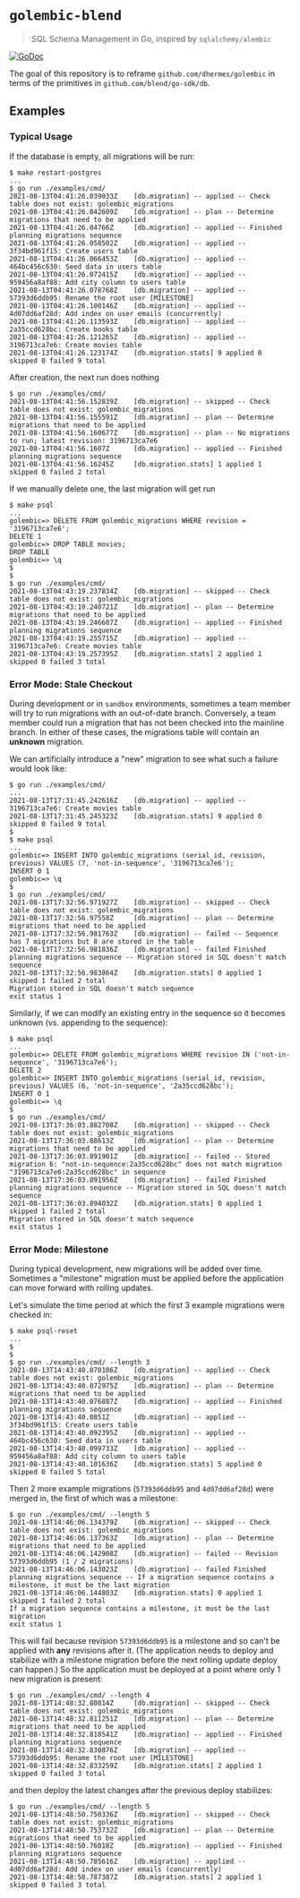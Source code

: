 # `golembic-blend`

> SQL Schema Management in Go, inspired by `sqlalchemy/alembic`

[![GoDoc][1]][2]

The goal of this repository is to reframe `github.com/dhermes/golembic` in
terms of the primitives in `github.com/blend/go-sdk/db`.

## Examples

### Typical Usage

If the database is empty, all migrations will be run:

```
$ make restart-postgres
...
$ go run ./examples/cmd/
2021-08-13T04:41:26.039033Z    [db.migration] -- applied -- Check table does not exist: golembic_migrations
2021-08-13T04:41:26.042609Z    [db.migration] -- plan -- Determine migrations that need to be applied
2021-08-13T04:41:26.04766Z     [db.migration] -- applied -- Finished planning migrations sequence
2021-08-13T04:41:26.058502Z    [db.migration] -- applied -- 3f34bd961f15: Create users table
2021-08-13T04:41:26.066453Z    [db.migration] -- applied -- 464bc456c630: Seed data in users table
2021-08-13T04:41:26.072415Z    [db.migration] -- applied -- 959456a8af88: Add city column to users table
2021-08-13T04:41:26.078768Z    [db.migration] -- applied -- 57393d6ddb95: Rename the root user [MILESTONE]
2021-08-13T04:41:26.100146Z    [db.migration] -- applied -- 4d07dd6af28d: Add index on user emails (concurrently)
2021-08-13T04:41:26.113593Z    [db.migration] -- applied -- 2a35ccd628bc: Create books table
2021-08-13T04:41:26.121265Z    [db.migration] -- applied -- 3196713ca7e6: Create movies table
2021-08-13T04:41:26.123174Z    [db.migration.stats] 9 applied 0 skipped 0 failed 9 total
```

After creation, the next run does nothing

```
$ go run ./examples/cmd/
2021-08-13T04:41:56.152839Z    [db.migration] -- skipped -- Check table does not exist: golembic_migrations
2021-08-13T04:41:56.155591Z    [db.migration] -- plan -- Determine migrations that need to be applied
2021-08-13T04:41:56.160677Z    [db.migration] -- plan -- No migrations to run; latest revision: 3196713ca7e6
2021-08-13T04:41:56.1607Z      [db.migration] -- applied -- Finished planning migrations sequence
2021-08-13T04:41:56.16245Z     [db.migration.stats] 1 applied 1 skipped 0 failed 2 total
```

If we manually delete one, the last migration will get run

```
$ make psql
...
golembic=> DELETE FROM golembic_migrations WHERE revision = '3196713ca7e6';
DELETE 1
golembic=> DROP TABLE movies;
DROP TABLE
golembic=> \q
$
$
$ go run ./examples/cmd/
2021-08-13T04:43:19.237834Z    [db.migration] -- skipped -- Check table does not exist: golembic_migrations
2021-08-13T04:43:19.240721Z    [db.migration] -- plan -- Determine migrations that need to be applied
2021-08-13T04:43:19.246607Z    [db.migration] -- applied -- Finished planning migrations sequence
2021-08-13T04:43:19.255715Z    [db.migration] -- applied -- 3196713ca7e6: Create movies table
2021-08-13T04:43:19.257395Z    [db.migration.stats] 2 applied 1 skipped 0 failed 3 total
```

### Error Mode: Stale Checkout

During development or in `sandbox` environments, sometimes a team member
will try to run migrations with an out-of-date branch. Conversely, a team
member could run a migration that has not been checked into the mainline
branch. In either of these cases, the migrations table will contain an
**unknown** migration.

We can artificially introduce a "new" migration to see what such a failure
would look like:

```
$ go run ./examples/cmd/
...
2021-08-13T17:31:45.242616Z    [db.migration] -- applied -- 3196713ca7e6: Create movies table
2021-08-13T17:31:45.245323Z    [db.migration.stats] 9 applied 0 skipped 0 failed 9 total
$
$ make psql
...
golembic=> INSERT INTO golembic_migrations (serial_id, revision, previous) VALUES (7, 'not-in-sequence', '3196713ca7e6');
INSERT 0 1
golembic=> \q
$
$ go run ./examples/cmd/
2021-08-13T17:32:56.971927Z    [db.migration] -- skipped -- Check table does not exist: golembic_migrations
2021-08-13T17:32:56.97558Z     [db.migration] -- plan -- Determine migrations that need to be applied
2021-08-13T17:32:56.981763Z    [db.migration] -- failed -- Sequence has 7 migrations but 8 are stored in the table
2021-08-13T17:32:56.981836Z    [db.migration] -- failed Finished planning migrations sequence -- Migration stored in SQL doesn't match sequence
2021-08-13T17:32:56.983864Z    [db.migration.stats] 0 applied 1 skipped 1 failed 2 total
Migration stored in SQL doesn't match sequence
exit status 1
```

Similarly, if we can modify an existing entry in the sequence so it
becomes unknown (vs. appending to the sequence):

```
$ make psql
...
golembic=> DELETE FROM golembic_migrations WHERE revision IN ('not-in-sequence', '3196713ca7e6');
DELETE 2
golembic=> INSERT INTO golembic_migrations (serial_id, revision, previous) VALUES (6, 'not-in-sequence', '2a35ccd628bc');
INSERT 0 1
golembic=> \q
$
$ go run ./examples/cmd/
2021-08-13T17:36:03.882708Z    [db.migration] -- skipped -- Check table does not exist: golembic_migrations
2021-08-13T17:36:03.88613Z     [db.migration] -- plan -- Determine migrations that need to be applied
2021-08-13T17:36:03.891901Z    [db.migration] -- failed -- Stored migration 6: "not-in-sequence:2a35ccd628bc" does not match migration "3196713ca7e6:2a35ccd628bc" in sequence
2021-08-13T17:36:03.891956Z    [db.migration] -- failed Finished planning migrations sequence -- Migration stored in SQL doesn't match sequence
2021-08-13T17:36:03.894032Z    [db.migration.stats] 0 applied 1 skipped 1 failed 2 total
Migration stored in SQL doesn't match sequence
exit status 1
```

### Error Mode: Milestone

During typical development, new migrations will be added over time. Sometimes
a "milestone" migration must be applied before the application can move forward
with rolling updates.

Let's simulate the time period at which the first 3 example migrations were
checked in:

```
$ make psql-reset
...
$
$
$ go run ./examples/cmd/ --length 3
2021-08-13T14:43:40.070186Z    [db.migration] -- applied -- Check table does not exist: golembic_migrations
2021-08-13T14:43:40.072975Z    [db.migration] -- plan -- Determine migrations that need to be applied
2021-08-13T14:43:40.076887Z    [db.migration] -- applied -- Finished planning migrations sequence
2021-08-13T14:43:40.0851Z      [db.migration] -- applied -- 3f34bd961f15: Create users table
2021-08-13T14:43:40.092395Z    [db.migration] -- applied -- 464bc456c630: Seed data in users table
2021-08-13T14:43:40.099733Z    [db.migration] -- applied -- 959456a8af88: Add city column to users table
2021-08-13T14:43:40.101636Z    [db.migration.stats] 5 applied 0 skipped 0 failed 5 total
```

Then 2 more example migrations (`57393d6ddb95` and `4d07dd6af28d`) were merged
in, the first of which was a milestone:

```
$ go run ./examples/cmd/ --length 5
2021-08-13T14:46:06.134379Z    [db.migration] -- skipped -- Check table does not exist: golembic_migrations
2021-08-13T14:46:06.137363Z    [db.migration] -- plan -- Determine migrations that need to be applied
2021-08-13T14:46:06.142908Z    [db.migration] -- failed -- Revision 57393d6ddb95 (1 / 2 migrations)
2021-08-13T14:46:06.143023Z    [db.migration] -- failed Finished planning migrations sequence -- If a migration sequence contains a milestone, it must be the last migration
2021-08-13T14:46:06.144803Z    [db.migration.stats] 0 applied 1 skipped 1 failed 2 total
If a migration sequence contains a milestone, it must be the last migration
exit status 1
```

This will fail because revision `57393d6ddb95` is a milestone and so can't
be applied with **any** revisions after it. (The application needs to deploy
and stabilize with a milestone migration before the next rolling update
deploy can happen.) So the application must be deployed at a point where only
1 new migration is present:

```
$ go run ./examples/cmd/ --length 4
2021-08-13T14:48:32.80814Z     [db.migration] -- skipped -- Check table does not exist: golembic_migrations
2021-08-13T14:48:32.811251Z    [db.migration] -- plan -- Determine migrations that need to be applied
2021-08-13T14:48:32.818541Z    [db.migration] -- applied -- Finished planning migrations sequence
2021-08-13T14:48:32.830876Z    [db.migration] -- applied -- 57393d6ddb95: Rename the root user [MILESTONE]
2021-08-13T14:48:32.833259Z    [db.migration.stats] 2 applied 1 skipped 0 failed 3 total
```

and then deploy the latest changes after the previous deploy stabilizes:

```
$ go run ./examples/cmd/ --length 5
2021-08-13T14:48:50.750336Z    [db.migration] -- skipped -- Check table does not exist: golembic_migrations
2021-08-13T14:48:50.753732Z    [db.migration] -- plan -- Determine migrations that need to be applied
2021-08-13T14:48:50.76018Z     [db.migration] -- applied -- Finished planning migrations sequence
2021-08-13T14:48:50.785616Z    [db.migration] -- applied -- 4d07dd6af28d: Add index on user emails (concurrently)
2021-08-13T14:48:50.787387Z    [db.migration.stats] 2 applied 1 skipped 0 failed 3 total
```

[1]: https://godoc.org/github.com/dhermes/golembic-blend?status.svg
[2]: https://godoc.org/github.com/dhermes/golembic-blend
